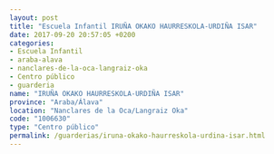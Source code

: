 ```yaml
---
layout: post
title: "Escuela Infantil IRUÑA OKAKO HAURRESKOLA-URDIÑA ISAR"
date: 2017-09-20 20:57:05 +0200
categories:
- Escuela Infantil
- araba-alava
- nanclares-de-la-oca-langraiz-oka
- Centro público
- guarderia
name: "IRUÑA OKAKO HAURRESKOLA-URDIÑA ISAR"
province: "Araba/Álava"
location: "Nanclares de la Oca/Langraiz Oka"
code: "1006630"
type: "Centro público"
permalink: /guarderias/iruna-okako-haurreskola-urdina-isar.html
---
```

